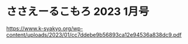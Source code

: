 # ささえーるこもろ 2023 1月号
https://www.k-syakyo.org/wp-content/uploads/2023/01/cc7ddebe9b56893ca12e94536a838dc9.pdf
